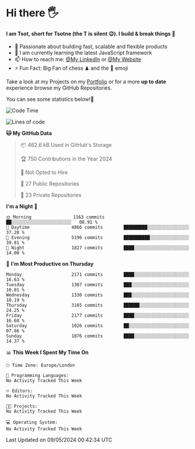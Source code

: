 # Hi there :raised_hand_with_fingers_splayed:
#### I am Tsot, short for Tsotne (the T is silent :wink:). I build & break things :space_invader:
- :telescope: Passionate about building fast, scalable and flexible products
- :seedling: I am currently learning the latest JavaScript framework 
- :mailbox: How to reach me: [@My LinkedIn](https://www.linkedin.com/in/tsotne-gvadzabia/) or [@My Website](https://tsotne.co.uk/contact)
- :zap: Fun Fact: Big Fan of chess ♟ and the 👾 emoji

Take a look at my Projects on my [Portfolio](https://tsotne.co.uk/) or for a more **up to date** experience browse my GitHub Repositories.

You can see some statistics below!:space_invader:
<!--START_SECTION:waka-->
![Code Time](http://img.shields.io/badge/Code%20Time-761%20hrs%202%20mins-blue)

![Lines of code](https://img.shields.io/badge/From%20Hello%20World%20I%27ve%20Written-5.6%20million%20lines%20of%20code-blue)

**🐱 My GitHub Data** 

> 📦 462.6 kB Used in GitHub's Storage 
 > 
> 🏆 750 Contributions in the Year 2024
 > 
> 🚫 Not Opted to Hire
 > 
> 📜 27 Public Repositories 
 > 
> 🔑 23 Private Repositories 
 > 
**I'm a Night 🦉** 

```text
🌞 Morning                1163 commits        ██░░░░░░░░░░░░░░░░░░░░░░░   08.91 % 
🌆 Daytime                4866 commits        █████████░░░░░░░░░░░░░░░░   37.28 % 
🌃 Evening                5196 commits        ██████████░░░░░░░░░░░░░░░   39.81 % 
🌙 Night                  1827 commits        ████░░░░░░░░░░░░░░░░░░░░░   14.00 % 
```
📅 **I'm Most Productive on Thursday** 

```text
Monday                   2171 commits        ████░░░░░░░░░░░░░░░░░░░░░   16.63 % 
Tuesday                  1307 commits        ███░░░░░░░░░░░░░░░░░░░░░░   10.01 % 
Wednesday                1330 commits        ███░░░░░░░░░░░░░░░░░░░░░░   10.19 % 
Thursday                 3165 commits        ██████░░░░░░░░░░░░░░░░░░░   24.25 % 
Friday                   2177 commits        ████░░░░░░░░░░░░░░░░░░░░░   16.68 % 
Saturday                 1026 commits        ██░░░░░░░░░░░░░░░░░░░░░░░   07.86 % 
Sunday                   1876 commits        ████░░░░░░░░░░░░░░░░░░░░░   14.37 % 
```


📊 **This Week I Spent My Time On** 

```text
🕑︎ Time Zone: Europe/London

💬 Programming Languages: 
No Activity Tracked This Week

🔥 Editors: 
No Activity Tracked This Week

🐱‍💻 Projects: 
No Activity Tracked This Week

💻 Operating System: 
No Activity Tracked This Week
```


 Last Updated on 09/05/2024 00:42:34 UTC
<!--END_SECTION:waka-->
